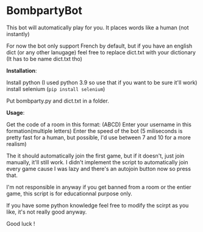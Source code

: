 # BombpartyBot
This bot will automatically play for you. It places words like a human (not instantly) 


For now the bot only support French by default, but if you have an english dict (or any other lanugage) feel free to replace dict.txt with your dictionary (It has to be name dict.txt tho)

**Installation**:

Install python (I used python 3.9 so use that if you want to be sure it'll work)
install selenium (`pip install selenium`)

Put bombparty.py and dict.txt in a folder.

**Usage**:

Get the code of a room in this format: (ABCD)
Enter your username in this formation(multiple letters)
Enter the speed of the bot (5 miliseconds is pretty fast for a human, but possible, I'd use between 7 and 10 for a more realism)

The it should automatically join the first game, but if it doesn't, just join manually, it'll still work. 
I didn't implement the script to automatically join every game cause I was lazy and there's an autojoin button now so press that.

I'm not responsible in anyway if you get banned from a room or the entier game, this script is for educationnal purpose only.

If you have some python knowledge feel free to modify the scirpt as you like, it's not really good anyway. 

Good luck !
